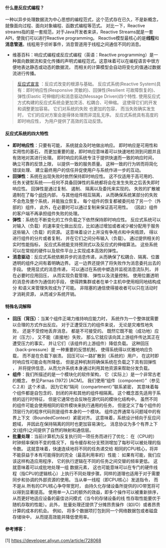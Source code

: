 #### 什么是反应式编程？
一种以异步处理数据流为中心思想的编程范式，这个范式存在已久，不是新概念，就像面向过程、面向对象编程、函数式编程等范式。
对比一下，Reactive streams指的是一套规范，对于Java开发者来讲，Reactive Streams就是一套API，使我们可以进行Reactive programming。
Reactive模型最核心的是**线程**和**消息管道**。线程用于侦听事件，消息管道用于线程之间通信不同的消息。
* 维基百科：响应式编程或反应式编程（英语：Reactive programming）是一种面向数据流和变化传播的声明式编程范式。这意味着可以在编程语言中很方便地表达静态或动态的数据流，
而相关的计算模型会自动将变化的值通过数据流进行传播。
> [反应式宣言](https://www.reactivemanifesto.org/zh-CN) ：反应式改变的根源与基础。
> 反应式系统(Reactive System)具有：即时响应性(Responsive 灵敏的)、回弹性(Resilient 可故障恢复的)、弹性(Elastic 可伸缩的)和消息驱动(Message Driven)四个特性.
> 使用反应式方式构建的反应式系统会更加灵活、松耦合、可伸缩。 这使得它们的开发和调整更加容易。 它们对系统的失败 也更加的包容， 而当失败确实发生时，
> 它们的应对方案会是得体处理而非混乱无序。 反应式系统具有高度的即时响应性， 为用户提供了高效的互动反馈。
#### 反应式系统的四大特性
* __即时响应性__：只要有可能， 系统就会及时地做出响应。 即时响应是可用性和实用性的基石， 而更加重要的是，即时响应意味着可以快速地检测到问题并且有效地对其进行处理。 
  即时响应的系统专注于提供快速而一致的响应时间， 确立可靠的反馈上限， 以提供一致的服务质量。 这种一致的行为转而将简化错误处理、 建立最终用户的信任并促使用户与系统作进一步的互动。
* __回弹性__：系统在出现失败时依然保持即时响应性。 这不仅适用于高可用的、 任务关键型系统——任何不具备回弹性的系统都将会在发生失败之后丢失即时响应性。 回弹性是通过复制、 遏制、 
  隔离以及委托来实现的。 失败的扩散被遏制在了每个[组件](/glossary.zh-cn.md#组件)内部， 与其他组件相互隔离， 从而确保系统某部分的失败不会危及整个系统，并能独立恢复。 
  每个组件的恢复都被委托给了另一个（外部的）组件， 此外，在必要时可以通过复制来保证高可用性。 （因此）组件的客户端不再承担组件失败的处理。
* __弹性__：系统在不断变化的工作负载之下依然保持即时响应性。 反应式系统可以对输入（负载）的速率变化做出反应，比如通过增加或者减少被分配用于服务这些输入（负载）的资源。 
  这意味着设计上并没有争用点和中央瓶颈， 得以进行组件的分片或者复制， 并在它们之间分布输入（负载）。 通过提供相关的实时性能指标， 反应式系统能支持预测式以及反应式的伸缩算法。 
  这些系统可以在常规的硬件以及软件平台上实现成本高效的弹性。
* __消息驱动__：反应式系统依赖异步的消息传递，从而确保了松耦合、隔离、位置透明的组件之间有着明确边界。 这一边界还提供了将失败作为消息委托出去的手段。 使用显式的消息传递，
  可以通过在系统中塑造并监视消息流队列， 并在必要时应用回压， 从而实现负载管理、 弹性以及流量控制。 使用位置透明的消息传递作为通信的手段， 使得跨集群或者在单个主机中使用相同地结构成分
  和语义来管理失败成为了可能。 非阻塞的通信使得接收者可以只在活动时才消耗资源， 从而减少系统开销。
####  特殊名词解释
* __回压（背压）__：当某个组件正竭力维持响应能力时， 系统作为一个整体就需要以合理的方式作出反应。 对于正遭受压力的组件来说， 无论是灾难性地失败， 还是不受控地丢弃消息， 都是不可接受的。 
  既然它既不能（成功地）应对（压力）， 又不能（直接地）失败， 那么它就应该向其上游组件传达其正在遭受压力的事实， 并让它们（该组件的上游组件）降低负载。 这种回压（back-pressure）是
  一种重要的反馈机制， 使得系统得以优雅地响应负载， 而不是在负载下崩溃。 回压可以一路扩散到（系统的）用户， 在这时即时响应性可能会有所降低， 但是这种机制将确保系统在负载之下具有回弹性 ， 
  并将提供信息，从而允许系统本身通过利用其他资源来帮助分发负载。
* __组件__：我们所描述的是一个模块化的软件架构， 它（实际上）是一个非常古老的概念， 参见Parnas (1972) [ACM]。 我们使用“组件（component）”（参见 C.2.8）这个术语， 
  因为它和“隔间（compartment）”联系紧密， 其意味着每个组件都是自包含的、封闭的并和其他的组件相隔离。 这个概念首先适用于系统的运行时特征， 但是它通常也会反映在源代码的模块化结构中。 
  虽然不同的组件可能会使用相同的软件模块来执行通用的任务， 但是定义了每个组件的顶层行为的程序代码则是组件本身的一个模块。 组件边界通常与问题域中的有界上下文（BoundedContext）紧密对齐。 
  这意味着，系统设计倾向于反应问题域， 并因此在保持隔离的同时也更加容易演化。 消息协议为多个有界上下文(组件)之间提供了自然的映射和通信层。
* __批量处理__：当前计算机为反复执行同一项任务而进行了优化： 在（CPU的）时钟频率保持不变的情况下， 指令缓存和分支预测增加了每秒可以被处理的指令数。 这就意味着，快速连续地将不同的任务递交给
  相同的CPU核心，将并不能获益于本有可能得到的完全（最高利用率的）性能： 如果有可能，我们应该这样构造应用程序， 它的执行逻辑在不同的任务之间交替的频率更低。 这就意味着可以成批地处理一组
  数据元素， 这也可能意味可以在专门的硬件线程（指CPU的逻辑核心）上执行不同处理步骤。同样的道理也适用于对于需要同步和协调的外部资源的使用。 当从单一线程（即CPU核心）发送指令， 而不是从
  所有的CPU核心争夺带宽时， 由持久化存储设备所提供的I/O带宽将可以得到显著提高。 使用单一入口的额外的效益，即多个操作可以被重新排序， 从而更好地适应设备的最佳访问模式（当今的存储设备的线
  性存取性能要优于随机存取的性能）。此外， 批量处理还提供了分摊昂贵操作（如I/O）或者昂贵计算的成本的机会。 例如， 将多个数据项打包到同一个网络数据包或者磁盘存储块中， 从而提高效能并降低使用率。
  
  
#### 参考博客：
[1] https://developer.aliyun.com/article/728068
